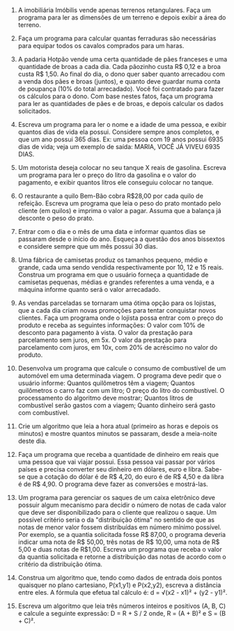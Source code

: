 1. A imobiliária Imóbilis vende apenas terrenos retangulares. Faça um programa para ler as dimensões de um terreno e depois exibir a área do terreno.

2. Faça um programa para calcular quantas ferraduras são necessárias para equipar todos os cavalos comprados para um haras.

3. A padaria Hotpão vende uma certa quantidade de pães franceses e uma quantidade de broas a cada dia. Cada pãozinho custa R$ 0,12 e a broa custa R$ 1,50. Ao final do dia, o dono quer saber quanto arrecadou com a venda dos pães e broas (juntos), e quanto deve guardar numa conta de poupança (10% do total arrecadado). Você foi contratado para fazer os cálculos para o dono. Com base nestes fatos, faça um programa para ler as quantidades de pães e de broas, e depois calcular os dados solicitados.

4. Escreva um programa para ler o nome e a idade de uma pessoa, e exibir quantos dias de vida ela possui. Considere sempre anos completos, e que um ano possui 365 dias. Ex: uma pessoa com 19 anos possui 6935 dias de vida; veja um exemplo de saída: MARIA, VOCÊ JÁ VIVEU 6935 DIAS.

5. Um motorista deseja colocar no seu tanque X reais de gasolina. Escreva um programa para ler o preço do litro da gasolina e o valor do pagamento, e exibir quantos litros ele conseguiu colocar no tanque.

6. O restaurante a quilo Bem-Bão cobra R$28,00 por cada quilo de refeição. Escreva um programa que leia o peso do prato montado pelo cliente (em quilos) e imprima o valor a pagar. Assuma que a balança já desconte o peso do prato.

7. Entrar com o dia e o mês de uma data e informar quantos dias se passaram desde o início do ano. Esqueça a questão dos anos bissextos e considere sempre que um mês possui 30 dias.

8. Uma fábrica de camisetas produz os tamanhos pequeno, médio e grande, cada uma sendo vendida respectivamente por 10, 12 e 15 reais. Construa um programa em que o usuário forneça a quantidade de camisetas pequenas, médias e grandes referentes a uma venda, e a máquina informe quanto será o valor arrecadado.

9. As vendas parceladas se tornaram uma ótima opção para os lojistas, que a cada dia criam novas promoções para tentar conquistar novos clientes. Faça um programa onde o lojista possa entrar com o preço do produto e receba as seguintes informações: O valor com 10% de desconto para pagamento à vista. O valor da prestação para parcelamento sem juros, em 5x. O valor da prestação para parcelamento com juros, em 10x, com 20% de acréscimo no valor do produto.

10. Desenvolva um programa que calcule o consumo de combustível de um automóvel em uma determinada viagem. O programa deve pedir que o usuário informe: Quantos quilômetros têm a viagem; Quantos quilômetros o carro faz com um litro; O preço do litro do combustível. O processamento do algoritmo deve mostrar; Quantos litros de combustível serão gastos com a viagem; Quanto dinheiro será gasto com combustível.

11. Crie um algoritmo que leia a hora atual (primeiro as horas e depois os minutos) e mostre quantos minutos se passaram, desde a meia-noite deste dia.

12. Faça um programa que receba a quantidade de dinheiro em reais que uma pessoa que vai viajar possui. Essa pessoa vai passar por vários países e precisa converter seu dinheiro em dólares, euro e libra. Sabe-se que a cotação do dólar é de R$ 4,20, do euro é de R$ 4,50 e da libra é de R$ 4,90. O programa deve fazer as conversões e mostrá-las.

13. Um programa para gerenciar os saques de um caixa eletrônico deve possuir algum mecanismo para decidir o número de notas de cada valor que deve ser disponibilizado para o cliente que realizou o saque. Um possível critério seria o da "distribuição ótima" no sentido de que as notas de menor valor fossem distribuídas em número mínimo possível. Por exemplo, se a quantia solicitada fosse R$ 87,00, o programa deveria indicar uma nota de R$ 50,00, três notas de R$ 10,00, uma nota de R$ 5,00 e duas notas de R$1,00. Escreva um programa que receba o valor da quantia solicitada e retorne a distribuição das notas de acordo com o critério da distribuição ótima.

14. Construa um algoritmo que, tendo como dados de entrada dois pontos quaisquer no plano cartesiano, P(x1,y1) e P(x2,y2), escreva a distância entre eles. A fórmula que efetua tal cálculo é: d = √(x2 - x1)² + (y2 - y1)².

15. Escreva um algoritmo que leia três números inteiros e positivos (A, B, C) e calcule a seguinte expressão: D = R + S / 2 onde, R = (A + B)² e S = (B + C)².
